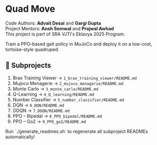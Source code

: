 # Quad Move

Code Authors: **Advait Desai** and **Gargi Gupta**  
Project Mentors: **Ansh Semwal** and **Prajwal Awhad**  
This project is part of SRA VJTI's Eklavya 2025 Program.

Train a PPO-based gait policy in MuJoCo and deploy it on a low-cost, tortoise-style quadruped.

## 📁 Subprojects

1. Brax Training Viewer       → `1_brax_training_viewer/README.md`  
2. Mujoco Menagerie          → `2_mujoco_menagerie/README.md`  
3. Monte Carlo               → `3_monte_carlo/README.md`  
4. Q-Learning                → `4_Q_learning/README.md`  
5. Number Classifier         → `5_number_classifier/README.md`  
6. DQN                       → `6_DQN/README.md`  
7. DDQN                      → `7_DDQN/README.md`  
8. PPO – Bipedal             → `8_PPO_bipedal/README.md`  
9. PPO – Go2                 → `9_PPO_go2/README.md`

Run \`./generate_readmes.sh\` to regenerate all subproject READMEs automatically!
